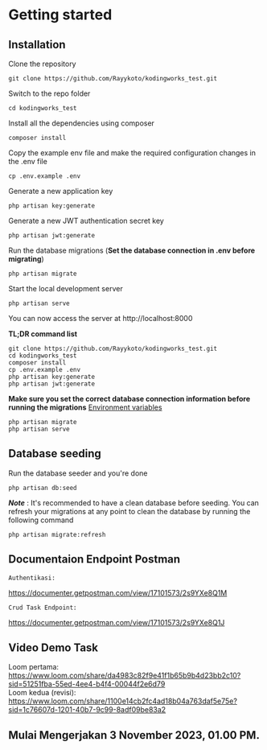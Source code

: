# Getting started

## Installation

Clone the repository

    git clone https://github.com/Rayykoto/kodingworks_test.git

Switch to the repo folder

    cd kodingworks_test

Install all the dependencies using composer

    composer install

Copy the example env file and make the required configuration changes in the .env file

    cp .env.example .env

Generate a new application key

    php artisan key:generate

Generate a new JWT authentication secret key

    php artisan jwt:generate

Run the database migrations (**Set the database connection in .env before migrating**)

    php artisan migrate

Start the local development server

    php artisan serve

You can now access the server at http://localhost:8000

**TL;DR command list**

    git clone https://github.com/Rayykoto/kodingworks_test.git
    cd kodingworks_test
    composer install
    cp .env.example .env
    php artisan key:generate
    php artisan jwt:generate 
    
**Make sure you set the correct database connection information before running the migrations** [Environment variables](#environment-variables)

    php artisan migrate
    php artisan serve

## Database seeding

Run the database seeder and you're done

    php artisan db:seed

***Note*** : It's recommended to have a clean database before seeding. You can refresh your migrations at any point to clean the database by running the following command

    php artisan migrate:refresh

## Documentaion Endpoint Postman
    Authentikasi: 
https://documenter.getpostman.com/view/17101573/2s9YXe8Q1M
   
    Crud Task Endpoint: 
https://documenter.getpostman.com/view/17101573/2s9YXe8Q1J

## Video Demo Task
Loom pertama:
https://www.loom.com/share/da4983c82f9e41f1b65b9b4d23bb2c10?sid=51251fba-55ed-4ee4-b4f4-00044f2e6d79
<br>
Loom kedua (revisi):
https://www.loom.com/share/1100e14cb2fc4ad18b04a763daf5e75e?sid=1c76607d-1201-40b7-9c99-8adf09be83a2

## Mulai Mengerjakan 3 November 2023, 01.00 PM.
